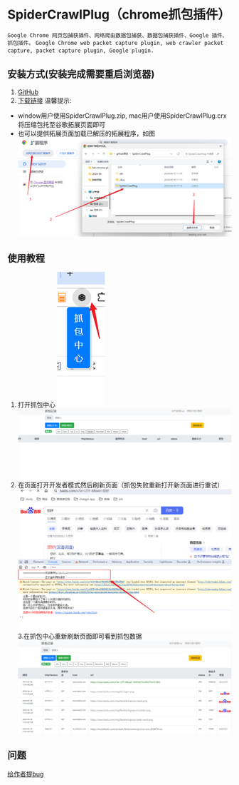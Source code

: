 # SpiderCrawlPlug（chrome抓包插件）
`
Google Chrome 网页包捕获插件、网络爬虫数据包捕获、数据包捕获插件、Google 插件、抓包插件。
`
`Google Chrome web packet capture plugin, web crawler packet capture, packet capture plugin, Google plugin.`

## 安装方式(安装完成需要重启浏览器)
1. [GitHub](https://github.com/peng0928/SpiderCrawlPlug)
2. [下载链接](https://github.com/peng0928/SpiderCrawlPlug/archive/refs/heads/main.zip)
温馨提示:
- window用户使用SpiderCrawlPlug.zip, mac用户使用SpiderCrawlPlug.crx
将压缩包托至谷歌拓展页面即可
- 也可以提供拓展页面加载已解压的拓展程序，如图
  ![](../img/0135e2ba6a9854289e8f41c4757860be.png)



## 使用教程
1. 打开抓包中心
   ![](../img/7eb220d6dc475a60bca4958ae636fc2c.png)
   ![](../img/6d216e5c013b56e4ba26b275dd86a194.png)
3. 在页面打开开发者模式然后刷新页面（抓包失败重新打开新页面进行重试）
   ![](../img/3159f27969ab5a3093527f7346c10c8e.png)
3.在抓包中心重新刷新页面即可看到抓包数据
  ![](../img/98d0fdf460765780a33937f879f05725.png)
## 问题
[给作者提bug](https://github.com/peng0928/SpiderCrawlPlug/issues)
